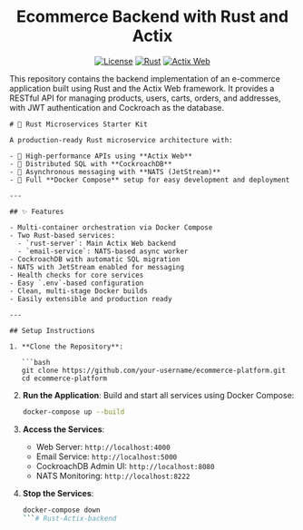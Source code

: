 <!--  -->
<div align="center">

# Ecommerce Backend with Rust and Actix

[![License](https://img.shields.io/badge/License-MIT-blue.svg)](LICENSE)
[![Rust](https://img.shields.io/badge/Rust-1.67+-orange.svg)](https://www.rust-lang.org)
[![Actix Web](https://img.shields.io/badge/Actix%20Web-4-green)](https://actix.rs/)

</div>

This repository contains the backend implementation of an e-commerce application built using Rust and the Actix Web framework. It provides a RESTful API for managing products, users, carts, orders, and addresses, with JWT authentication and Cockroach as the database.


```
# 🦀 Rust Microservices Starter Kit

A production-ready Rust microservice architecture with:

- 🚀 High-performance APIs using **Actix Web**
- 🐓 Distributed SQL with **CockroachDB**
- 📩 Asynchronous messaging with **NATS (JetStream)**
- 🐳 Full **Docker Compose** setup for easy development and deployment

---

## ✨ Features

- Multi-container orchestration via Docker Compose
- Two Rust-based services:
  - `rust-server`: Main Actix Web backend
  - `email-service`: NATS-based async worker
- CockroachDB with automatic SQL migration
- NATS with JetStream enabled for messaging
- Health checks for core services
- Easy `.env`-based configuration
- Clean, multi-stage Docker builds
- Easily extensible and production ready

---

## Setup Instructions

1. **Clone the Repository**:

   ```bash
   git clone https://github.com/your-username/ecommerce-platform.git
   cd ecommerce-platform
   ```

2. **Run the Application**: Build and start all services using Docker Compose:

   ```bash
   docker-compose up --build
   ```

3. **Access the Services**:

   - Web Server: `http://localhost:4000`
   - Email Service: `http://localhost:5000`
   - CockroachDB Admin UI: `http://localhost:8080`
   - NATS Monitoring: `http://localhost:8222`

4. **Stop the Services**:

   ```bash
   docker-compose down
   ```#   R u s t - A c t i x - b a c k e n d  
 